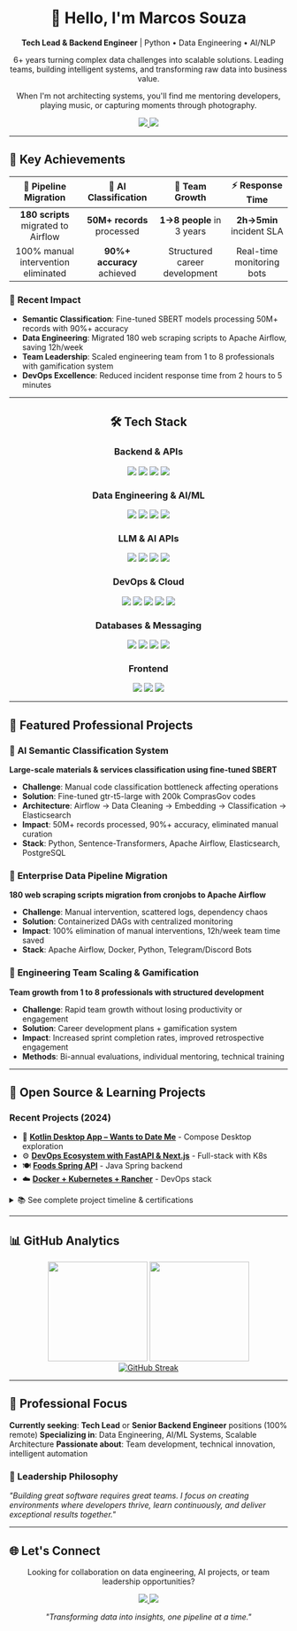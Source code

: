 <h1 align="center">👋 Hello, I'm Marcos Souza</h1>
<p align="center">
<strong>Tech Lead & Backend Engineer</strong> | Python • Data Engineering • AI/NLP
</p>
<p align="center">
6+ years turning complex data challenges into scalable solutions. Leading teams, building intelligent systems, and transforming raw data into business value.
</p>
<p align="center">
When I'm not architecting systems, you'll find me mentoring developers, playing music, or capturing moments through photography.
</p>

<p align="center">
  <a href="https://www.linkedin.com/in/marcossouzadev/">
    <img src="https://img.shields.io/badge/LinkedIn-%230077B5.svg?&style=for-the-badge&logo=linkedin&logoColor=white" />
  </a>
  <a href="mailto:mrcsz.m@gmail.com">
    <img src="https://img.shields.io/badge/Email-D14836?style=for-the-badge&logo=gmail&logoColor=white" />
  </a>
</p>

---

## 🚀 Key Achievements

<div align="center">

| 🔄 **Pipeline Migration** | 🧠 **AI Classification** | 👥 **Team Growth** | ⚡ **Response Time** |
|:---:|:---:|:---:|:---:|
| **180 scripts** migrated to Airflow | **50M+ records** processed | **1→8 people** in 3 years | **2h→5min** incident SLA |
| 100% manual intervention eliminated | **90%+ accuracy** achieved | Structured career development | Real-time monitoring bots |

</div>

### 🎯 **Recent Impact**
- **Semantic Classification**: Fine-tuned SBERT models processing 50M+ records with 90%+ accuracy
- **Data Engineering**: Migrated 180 web scraping scripts to Apache Airflow, saving 12h/week
- **Team Leadership**: Scaled engineering team from 1 to 8 professionals with gamification system
- **DevOps Excellence**: Reduced incident response time from 2 hours to 5 minutes

---

<h2 align="center">🛠️ Tech Stack</h2>

<h3 align="center">Backend & APIs</h3>
<p align="center">
  <img src="https://img.shields.io/badge/Python-14354C?style=for-the-badge&logo=python&logoColor=white"/>
  <img src="https://img.shields.io/badge/Django-092E20?style=for-the-badge&logo=django&logoColor=green"/>
  <img src="https://img.shields.io/badge/DjangoREST-ff1709?style=for-the-badge&logo=django&logoColor=white&labelColor=gray"/>
  <img src="https://img.shields.io/badge/Flask-000000?style=for-the-badge&logo=flask&logoColor=white" />
</p>

<h3 align="center">Data Engineering & AI/ML</h3>
<p align="center">
  <img src="https://img.shields.io/badge/Apache_Airflow-017CEE?style=for-the-badge&logo=Apache%20Airflow&logoColor=white"/>
  <img src="https://img.shields.io/badge/Elasticsearch-005571?style=for-the-badge&logo=elasticsearch&logoColor=white"/>
  <img src="https://img.shields.io/badge/Pandas-150458?style=for-the-badge&logo=pandas&logoColor=white"/>
  <img src="https://img.shields.io/badge/SentenceTransformers-FF6B6B?style=for-the-badge&logo=python&logoColor=white"/>
</p>

<h3 align="center">LLM & AI APIs</h3>
<p align="center">
  <img src="https://img.shields.io/badge/OpenAI-412991?style=for-the-badge&logo=openai&logoColor=white"/>
  <img src="https://img.shields.io/badge/Google_Gemini-4285F4?style=for-the-badge&logo=google&logoColor=white"/>
  <img src="https://img.shields.io/badge/Ollama-000000?style=for-the-badge&logo=ollama&logoColor=white"/>
  <img src="https://img.shields.io/badge/Groq-FF6B35?style=for-the-badge&logo=groq&logoColor=white"/>
</p>

<h3 align="center">DevOps & Cloud</h3>
<p align="center">
  <img src="https://img.shields.io/badge/Docker-2CA5E0?style=for-the-badge&logo=docker&logoColor=white"/>
  <img src="https://img.shields.io/badge/Kubernetes-326CE5?style=for-the-badge&logo=kubernetes&logoColor=white"/>
  <img src="https://img.shields.io/badge/GitHub_Actions-2088FF?style=for-the-badge&logo=githubactions&logoColor=white"/>
  <img src="https://img.shields.io/badge/Oracle_Cloud-F80000?style=for-the-badge&logo=oracle&logoColor=white"/>
  <img src="https://img.shields.io/badge/Digital_Ocean-0080FF?style=for-the-badge&logo=DigitalOcean&logoColor=white"/>
</p>

<h3 align="center">Databases & Messaging</h3>
<p align="center">
  <img src="https://img.shields.io/badge/PostgreSQL-316192?style=for-the-badge&logo=postgresql&logoColor=white"/>
  <img src="https://img.shields.io/badge/MongoDB-4EA94B?style=for-the-badge&logo=mongodb&logoColor=white"/>
  <img src="https://img.shields.io/badge/Redis-DD0031?style=for-the-badge&logo=redis&logoColor=white"/>
  <img src="https://img.shields.io/badge/RabbitMQ-FF6600?style=for-the-badge&logo=rabbitmq&logoColor=white"/>
</p>

<h3 align="center">Frontend</h3>
<p align="center">
  <img src="https://img.shields.io/badge/Vue.js-35495E?style=for-the-badge&logo=vuedotjs&logoColor=4FC08D"/>
  <img src="https://img.shields.io/badge/Nuxt.js-00DC82?style=for-the-badge&logo=nuxtdotjs&logoColor=white"/>
  <img src="https://img.shields.io/badge/JavaScript-F7DF1E?style=for-the-badge&logo=javascript&logoColor=black"/>
</p>

---

## 🌟 Featured Professional Projects

### 🧠 **AI Semantic Classification System**
**Large-scale materials & services classification using fine-tuned SBERT**
- **Challenge**: Manual code classification bottleneck affecting operations
- **Solution**: Fine-tuned gtr-t5-large with 200k ComprasGov codes
- **Architecture**: Airflow → Data Cleaning → Embedding → Classification → Elasticsearch
- **Impact**: 50M+ records processed, 90%+ accuracy, eliminated manual curation
- **Stack**: Python, Sentence-Transformers, Apache Airflow, Elasticsearch, PostgreSQL

### 🔄 **Enterprise Data Pipeline Migration**
**180 web scraping scripts migration from cronjobs to Apache Airflow**
- **Challenge**: Manual intervention, scattered logs, dependency chaos
- **Solution**: Containerized DAGs with centralized monitoring
- **Impact**: 100% elimination of manual interventions, 12h/week team time saved
- **Stack**: Apache Airflow, Docker, Python, Telegram/Discord Bots

### 👥 **Engineering Team Scaling & Gamification**
**Team growth from 1 to 8 professionals with structured development**
- **Challenge**: Rapid team growth without losing productivity or engagement
- **Solution**: Career development plans + gamification system
- **Impact**: Increased sprint completion rates, improved retrospective engagement
- **Methods**: Bi-annual evaluations, individual mentoring, technical training

---

## 🚀 Open Source & Learning Projects

### Recent Projects (2024)
- 🎯 [**Kotlin Desktop App – Wants to Date Me**](https://github.com/marcossouz/compose-desktop-wants-to-date-me) - Compose Desktop exploration
- ⚙️ [**DevOps Ecosystem with FastAPI & Next.js**](https://github.com/marcossouz/nextjs-fastapi-docker-kubernetes) - Full-stack with K8s
- 🍽️ [**Foods Spring API**](https://github.com/marcossouz/foods-spring-api) - Java Spring backend
- ☁️ [**Docker + Kubernetes + Rancher**](https://github.com/marcossouz/docker-kubernetes-rancher) - DevOps stack

<details>
  <summary>📚 See complete project timeline & certifications</summary>

### 2024 Progress
- <img src="https://progress-bar.dev/100?title=feb-2024" /> → [Kotlin Desktop App - Wants to Date Me](https://github.com/marcossouz/compose-desktop-wants-to-date-me)
- <img src="https://progress-bar.dev/100?title=feb-2024" /> → [Kotlin Fundamentals](https://github.com/marcossouz/kotlin-fundamentals)
- <img src="https://progress-bar.dev/79?title=feb-2024" /> → [DevOps Ecosystem - FastAPI & Next.js](https://github.com/marcossouz/nextjs-fastapi-docker-kubernetes)
- <img src="https://progress-bar.dev/100?title=feb-2024" /> → [Foods Spring API](https://github.com/marcossouz/foods-spring-api)

### 2023 Major Achievements
- <img src="https://progress-bar.dev/100?title=feb-2023" /> → **Graduate Degree** - Software Engineering with Testing & Quality Emphasis
- <img src="https://progress-bar.dev/100?title=feb-2023" /> → [Statistics with R](https://cursos.alura.com.br/certificate/36a62a7d-831e-4c10-8117-885053f3bcfa)

### 2022 DevOps Focus
- <img src="https://progress-bar.dev/100?title=May-2022" /> → [Kubernetes Complete](https://github.com/marcossouz/kubernetes) | [Part 1](https://cursos.alura.com.br/certificate/5364e747-db3e-4dc5-8773-bdf1bd1fb392) [Part 2](https://cursos.alura.com.br/certificate/ad785a1c-443d-4921-868d-75f69aaaf4f5)
- <img src="https://progress-bar.dev/100?title=abr-2022" /> → [Docker Swarm](https://github.com/marcossouz/docker-swarm) | [Certificate](https://cursos.alura.com.br/user/mrcsz-m/course/docker-swarm-cluster-container/certificate)
- <img src="https://progress-bar.dev/100?title=Apr-2022" /> → [Apache Airflow](https://github.com/marcossouz/apache-airflow) | [Certificate](https://www.udemy.com/certificate/UC-911a1370-5c85-4fc3-a895-97ac3046fb2d/)
- <img src="https://progress-bar.dev/100?title=Apr-2022" /> → [FastAPI Microservices](https://github.com/marcossouz/microservices-fastapi)

Check out my [Complete GitHub Repositories](https://github.com/marcossouz?tab=repositories) or [Alura Certificates](https://cursos.alura.com.br/user/mrcsz-m) for full timeline.
</details>

---

## 📊 GitHub Analytics

<div align="center">
  
<img height="180em" src="https://github-readme-stats.vercel.app/api?username=marcossouz&show_icons=true&theme=tokyonight&include_all_commits=true&count_private=true"/>
<img height="180em" src="https://github-readme-stats.vercel.app/api/top-langs/?username=marcossouz&layout=compact&langs_count=8&theme=tokyonight"/>

</div>

<div align="center">
<a href="https://git.io/streak-stats">
<img src="https://github-readme-streak-stats.herokuapp.com?user=marcossouz&theme=tokyonight&hide_border=true&card_width=600" alt="GitHub Streak" />
</a>
</div>

---

## 💼 Professional Focus

**Currently seeking**: **Tech Lead** or **Senior Backend Engineer** positions (100% remote)
**Specializing in**: Data Engineering, AI/ML Systems, Scalable Architecture
**Passionate about**: Team development, technical innovation, intelligent automation

### 🎯 Leadership Philosophy
*"Building great software requires great teams. I focus on creating environments where developers thrive, learn continuously, and deliver exceptional results together."*

---

## 🌐 Let's Connect

<p align="center">
Looking for collaboration on data engineering, AI projects, or team leadership opportunities?
</p>

<p align="center">
  <a href="https://www.linkedin.com/in/marcossouzadev/">
    <img src="https://img.shields.io/badge/LinkedIn-%230077B5.svg?&style=for-the-badge&logo=linkedin&logoColor=white" />
  </a>
  <a href="mailto:mrcsz.m@gmail.com">
    <img src="https://img.shields.io/badge/Email-D14836?style=for-the-badge&logo=gmail&logoColor=white" />
  </a>
</p>

<p align="center">
<i>"Transforming data into insights, one pipeline at a time."</i>
</p>
